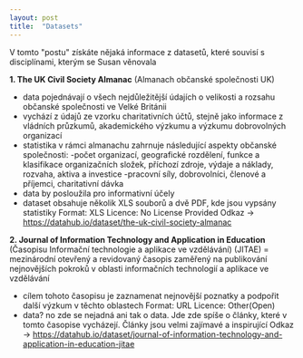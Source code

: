 ```yaml
---
layout: post
title:  "Datasets"
---
```


V tomto "postu" získáte nějaká informace z datasetů, které souvisí s disciplínami, kterým se Susan věnovala

**1. The UK Civil Society Almanac** (Almanach občanské společnosti UK)
- data pojednávají o všech nejdůležitější údajích o velikosti a rozsahu občanské společnosti ve Velké Británii
- vychází z údajů ze vzorku charitativních účtů, stejně jako informace z vládních průzkumů, akademického výzkumu a výzkumu dobrovolných organizací
- statistika v rámci almanachu zahrnuje následující aspekty občanské společnosti: 
		-počet organizací, geografické rozdělení, funkce a klasifikace organizačních složek, příchozí zdroje, výdaje a náklady, rozvaha, aktiva a investice -pracovní síly, dobrovolníci, členové a příjemci, charitativní dávka
- data by posloužila pro informativní účely
- dataset obsahuje několik XLS souborů a dvě PDF, kde jsou vypsány statistiky
Format:	XLS
Licence: No License Provided
Odkaz -> https://datahub.io/dataset/the-uk-civil-society-almanac

**2. Journal of Information Technology and Application in Education** (Časopisu Informační technologie a aplikace ve vzdělávání) (JITAE)
= mezinárodní otevřený a revidovaný časopis zaměřený na publikování nejnovějších pokroků v oblasti informačních technologií a aplikace ve vzdělávání
- cílem tohoto časopisu je zaznamenat nejnovější poznatky a podpořit další výzkum v těchto oblastech
Format: URL
Licence: Other(Open)
- data? no zde se nejadná ani tak o data. Jde zde spíše o články, které v tomto časopise vycházejí. Články jsou velmi zajímavé a inspirující
Odkaz -> https://datahub.io/dataset/journal-of-information-technology-and-application-in-education-jitae

